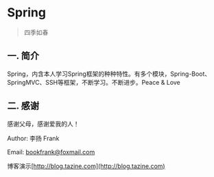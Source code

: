 # Spring

> 四季如春
>

## 一. 简介 ##

Spring，内含本人学习Spring框架的种种特性。有多个模块，Spring-Boot、SpringMVC、SSH等框架，不断学习。不断进步。Peace & Love

## 二. 感谢 ##

感谢父母，感谢爱我的人！

Author: 李扬 Frank   

Email: bookfrank@foxmail.com

博客演示[http://blog.tazine.com](http://blog.tazine.com)